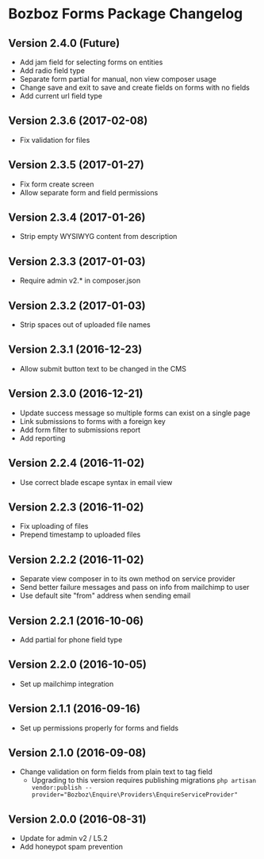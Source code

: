 # Bozboz Forms Package Changelog

## Version 2.4.0 (Future)
- Add jam field for selecting forms on entities
- Add radio field type
- Separate form partial for manual, non view composer usage
- Change save and exit to save and create fields on forms with no fields
- Add current url field type

## Version 2.3.6 (2017-02-08)
- Fix validation for files

## Version 2.3.5 (2017-01-27)
- Fix form create screen
- Allow separate form and field permissions

## Version 2.3.4 (2017-01-26)
- Strip empty WYSIWYG content from description

## Version 2.3.3 (2017-01-03)
- Require admin v2.* in composer.json

## Version 2.3.2 (2017-01-03)
- Strip spaces out of uploaded file names

## Version 2.3.1 (2016-12-23)
- Allow submit button text to be changed in the CMS

## Version 2.3.0 (2016-12-21)
- Update success message so multiple forms can exist on a single page
- Link submissions to forms with a foreign key
- Add form filter to submissions report
- Add reporting

## Version 2.2.4 (2016-11-02)
- Use correct blade escape syntax in email view

## Version 2.2.3 (2016-11-02)
- Fix uploading of files
- Prepend timestamp to uploaded files

## Version 2.2.2 (2016-11-02)

- Separate view composer in to its own method on service provider
- Send better failure messages and pass on info from mailchimp to user
- Use default site "from" address when sending email

## Version 2.2.1 (2016-10-06)

- Add partial for phone field type

## Version 2.2.0 (2016-10-05)

- Set up mailchimp integration

## Version 2.1.1 (2016-09-16)

- Set up permissions properly for forms and fields

## Version 2.1.0 (2016-09-08)

- Change validation on form fields from plain text to tag field
    - Upgrading to this version requires publishing migrations
        ```php artisan vendor:publish --provider="Bozboz\Enquire\Providers\EnquireServiceProvider"```


## Version 2.0.0 (2016-08-31)

- Update for admin v2 / L5.2
- Add honeypot spam prevention
